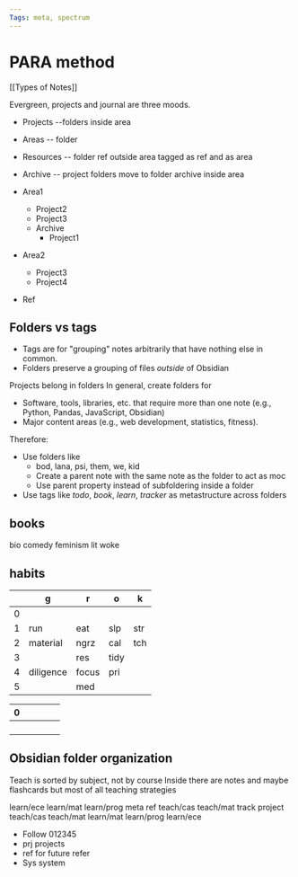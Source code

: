 ```yaml
---
Tags: meta, spectrum 
---
```

# PARA method

[[Types of Notes]]


Evergreen, projects and journal are three moods.

- Projects --folders inside area
- Areas -- folder
- Resources -- folder ref outside area tagged as ref and as area
- Archive -- project folders move to folder archive inside area

- Area1
	- Project2
	- Project3
	- Archive
		- Project1
- Area2
	- Project3
	- Project4
- Ref



## Folders vs tags

- Tags are for "grouping" notes arbitrarily that have nothing else in common.
- Folders preserve a grouping of files _outside_ of Obsidian

Projects belong in folders
In general, create folders for
- Software, tools, libraries, etc. that require more than one note (e.g., Python, Pandas, JavaScript, Obsidian)
- Major content areas (e.g., web development, statistics, fitness).


Therefore:
- Use folders like
	- bod, lana, psi, them, we, kid 
	- Create a parent note with the same note as the folder to act as moc
	- Use parent property instead of subfoldering inside a folder
- Use tags like *todo*, *book*, *learn*, *tracker* as metastructure across folders
## books
bio
comedy
feminism
lit
woke

## habits


|     | g         | r     | o    | k   |
| --- | --------- | ----- | ---- | --- |
| 0   |           |       |      |     |
| 1   | run       | eat   | slp  | str |
| 2   | material  | ngrz  | cal  | tch |
| 3   |           | res   | tidy |     |
| 4   | diligence | focus | pri  |     |
| 5   |           | med   |      |     |


| 0 |  |  |  |  |
| ---- | ---- | ---- | ---- | ---- |
|  |  |  |  |  |
|  |  |  |  |  |
|  |  |  |  |  |
|  |  |  |  |  |

## Obsidian folder organization

Teach is sorted by subject, not by course
Inside there are notes and maybe flashcards but most of all teaching strategies

learn/ece
learn/mat
learn/prog
meta
ref
teach/cas
teach/mat
track 
project
teach/cas
teach/mat
learn/mat
learn/prog
learn/ece



- Follow 012345
- prj projects
- ref for future refer
- Sys system


